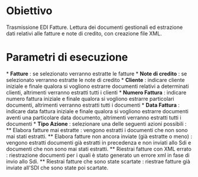 
# Obiettivo

Trasmissione EDI Fatture. Lettura dei documenti gestionali ed estrazione dati relativi alle fatture e note di credito, con creazione file XML.

# Parametri di esecuzione

\* **Fatture** :  se selezionato verranno estratte le fatture
\* **Note di credito** :  se selezionato verranno estratte le note di credito
\* **Cliente** :  indicare cliente iniziale e finale qualora si vogliono estrarre documenti   relativi a determinati clienti, altrimenti verranno estratti tutti i clienti
\* **Numero Fattura** :  indicare numero fattura iniziale e finale qualora si vogliono estrarre   particolari documenti, altrimenti verranno estratti tutti i documenti
\* **Data Fattura** :  indicare data fattura iniziale e finale qualora si vogliono estrarre    documenti aventi una particolare data documento, altrimenti verranno estratti tutti i documenti
\* **Tipo Azione** :  selezionare una delle seguenti azioni possibili : 
\*\* Elabora fatture mai estratte :  vengono estratti i documenti che non sono mai stati estratti.
\*\* Elabora fatture non ancora inviate (già estratte o meno) :  vengono estratti documenti già estratti in precedenza e non inviati allo Sdi e documenti che non sono mai stati estratti.
\*\* Riestrai fatture con XML errato :  riestrazione documenti per i quali è stato generato un errore xml in fase di invio allo Sdi.
\*\* Riestrai fatture che sono state scartate :  riestrae fatture già inviate all'SDI che sono state poi scartate.

